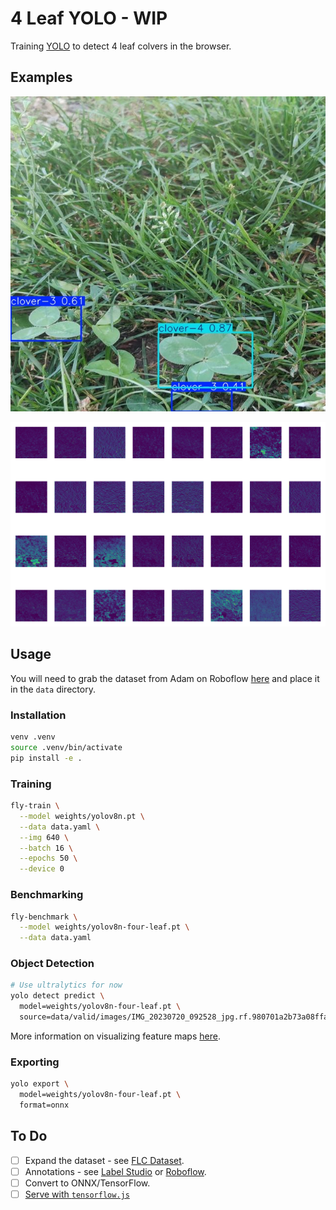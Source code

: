 # 4 Leaf YOLO - WIP

Training [YOLO](https://docs.ultralytics.com/models/yolov8/#how-do-i-train-a-yolov8-model) to detect 4 leaf colvers in the browser.


## Examples
![prediction](assets/prediction-2.jpg)

![features](assets/stage1_Conv_features.png)


## Usage
You will need to grab the dataset from Adam on Roboflow [here](https://universe.roboflow.com/adam-fonagy/hunting-for-four-leaf-clovers) and place it in the `data` directory.

### Installation
```bash
venv .venv
source .venv/bin/activate
pip install -e .
```

### Training
```bash
fly-train \
  --model weights/yolov8n.pt \
  --data data.yaml \
  --img 640 \
  --batch 16 \
  --epochs 50 \
  --device 0
```

### Benchmarking
```bash
fly-benchmark \
  --model weights/yolov8n-four-leaf.pt \
  --data data.yaml
```

### Object Detection
```bash
# Use ultralytics for now
yolo detect predict \
  model=weights/yolov8n-four-leaf.pt \
  source=data/valid/images/IMG_20230720_092528_jpg.rf.980701a2b73a08ffa62ef76bdfb47d6e.jpg
```
More information on visualizing feature maps [here](https://github.com/ultralytics/yolov5/issues/9395).

### Exporting
```bash
yolo export \
  model=weights/yolov8n-four-leaf.pt \
  format=onnx
```


## To Do
- [ ] Expand the dataset - see [FLC Dataset](https://biomedicalcomputervision.uniandes.edu.co/publications/finding-four-leaf-clovers-a-benchmark-for-fine-grained-object-localization/).
- [ ] Annotations - see [Label Studio](https://labelstud.io/) or [Roboflow](https://roboflow.com/).
- [ ] Convert to ONNX/TensorFlow.
- [ ] [Serve with `tensorflow.js`](https://github.com/Hyuto/yolov8-tfjs)

